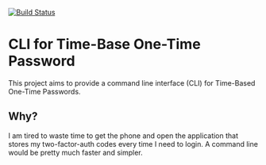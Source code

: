 [![Build Status](https://travis-ci.org/fefas/totpass.svg?branch=master)](https://travis-ci.org/fefas/totpass)

# CLI for Time-Base One-Time Password

This project aims to provide a command line interface (CLI) for Time-Based
One-Time Passwords.

## Why?

I am tired to waste time to get the phone and open the application that stores
my two-factor-auth codes every time I need to login. A command line would be
pretty much faster and simpler.
